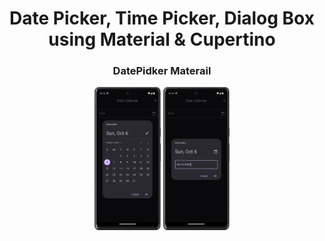 <h1 align="center">Date Picker, Time Picker, Dialog Box using Material & Cupertino </h1>
<div align ="center">
<h3>DatePidker Materail</h3>
 <img src="https://github.com/harshdusane2103/adv_chapter_2/blob/master/dailog2.png", width=21%,height=35%>
  <img src="https://github.com/harshdusane2103/adv_chapter_2/blob/master/dailog1.png" width=21%,height=35%>
  
</div>
